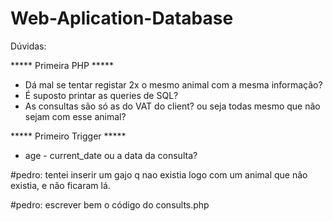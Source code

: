 # Web-Aplication-Database

Dúvidas:

***** Primeira PHP ***** 
- Dá mal se tentar registar 2x o mesmo animal com a mesma informação?
- É suposto printar as queries de SQL?
- As consultas são só as do VAT do client? ou seja todas mesmo que não sejam com esse animal?

***** Primeiro Trigger *****

- age - current_date ou a data da consulta?

#pedro:
tentei inserir um gajo q nao existia logo com um animal que não existia, e não ficaram lá.

#pedro:
escrever bem o código do consults.php

